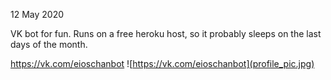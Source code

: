 12 May 2020

VK bot for fun. Runs on a free heroku host, so it probably sleeps on the last days of the month.

https://vk.com/eioschanbot
![https://vk.com/eioschanbot](profile_pic.jpg)




